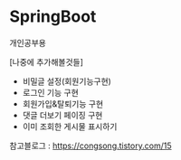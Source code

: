 # SpringBoot
개인공부용

[나중에 추가해볼것들]
- 비밀글 설정(회원기능구현)
- 로그인 기능 구현
- 회원가입&탈퇴기능 구현
- 댓글 더보기 페이징 구현
- 이미 조회한 게시물 표시하기 

참고블로그 : https://congsong.tistory.com/15
